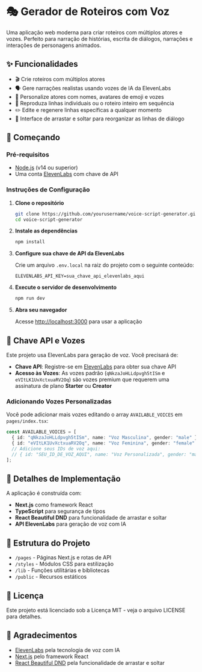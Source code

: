 
# 🎭 Gerador de Roteiros com Voz

Uma aplicação web moderna para criar roteiros com múltiplos atores e vozes. Perfeito para narração de histórias, escrita de diálogos, narrações e interações de personagens animados.

## ✨ Funcionalidades

- 🎬 Crie roteiros com múltiplos atores
- 🗣️ Gere narrações realistas usando vozes de IA da ElevenLabs
- 👥 Personalize atores com nomes, avatares de emoji e vozes
- 🎵 Reproduza linhas individuais ou o roteiro inteiro em sequência
- ✏️ Edite e regenere linhas específicas a qualquer momento
- 🔄 Interface de arrastar e soltar para reorganizar as linhas de diálogo

## 🚀 Começando

### Pré-requisitos

- [Node.js](https://nodejs.org/) (v14 ou superior)
- Uma conta [ElevenLabs](https://elevenlabs.io/) com chave de API

### Instruções de Configuração

1. **Clone o repositório**

   ```bash
   git clone https://github.com/yourusername/voice-script-generator.git
   cd voice-script-generator
   ```

2. **Instale as dependências**

   ```bash
   npm install
   ```

3. **Configure sua chave de API da ElevenLabs**

   Crie um arquivo `.env.local` na raiz do projeto com o seguinte conteúdo:

   ```
   ELEVENLABS_API_KEY=sua_chave_api_elevenlabs_aqui
   ```

4. **Execute o servidor de desenvolvimento**

   ```bash
   npm run dev
   ```

5. **Abra seu navegador**

   Acesse [http://localhost:3000](http://localhost:3000) para usar a aplicação

## 🔑 Chave API e Vozes

Este projeto usa ElevenLabs para geração de voz. Você precisará de:

- **Chave API**: Registre-se em [ElevenLabs](https://elevenlabs.io/) para obter sua chave API
- **Acesso às Vozes**: As vozes padrão (`qNkzaJoHLLdpvgh5tISm` e `eVItLK1UvXctxuaRV2Oq`) são vozes premium que requerem uma assinatura de plano **Starter** ou **Creator**

### Adicionando Vozes Personalizadas

Você pode adicionar mais vozes editando o array `AVAILABLE_VOICES` em `pages/index.tsx`:

```typescript
const AVAILABLE_VOICES = [
  { id: "qNkzaJoHLLdpvgh5tISm", name: "Voz Masculina", gender: "male" },
  { id: "eVItLK1UvXctxuaRV2Oq", name: "Voz Feminina", gender: "female" },
  // Adicione seus IDs de voz aqui:
  // { id: "SEU_ID_DE_VOZ_AQUI", name: "Voz Personalizada", gender: "male" },
];
```

## 🔧 Detalhes de Implementação

A aplicação é construída com:

- **Next.js** como framework React
- **TypeScript** para segurança de tipos
- **React Beautiful DND** para funcionalidade de arrastar e soltar
- **API ElevenLabs** para geração de voz com IA

## 📝 Estrutura do Projeto

- `/pages` - Páginas Next.js e rotas de API
- `/styles` - Módulos CSS para estilização
- `/lib` - Funções utilitárias e bibliotecas
- `/public` - Recursos estáticos

## 📄 Licença

Este projeto está licenciado sob a Licença MIT - veja o arquivo LICENSE para detalhes.

## 🙏 Agradecimentos

- [ElevenLabs](https://elevenlabs.io/) pela tecnologia de voz com IA
- [Next.js](https://nextjs.org/) pelo framework React
- [React Beautiful DND](https://github.com/atlassian/react-beautiful-dnd) pela funcionalidade de arrastar e soltar
